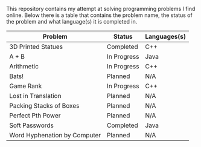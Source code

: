 This repository contains my attempt at solving programming problems I find online. Below there is a table that contains the problem name, the status of the problem and what language(s) it is completed in.

Problem | Status | Languages(s)
------------ | ------------- | -------------
3D Printed Statues | Completed | C++
A + B | In Progress | Java
Arithmetic | In Progress | C++
Bats! | Planned | N/A
Game Rank | In Progress | C++
Lost in Translation | Planned | N/A
Packing Stacks of Boxes | Planned | N/A
Perfect Pth Power | Planned | N/A
Soft Passwords | Completed | Java
Word Hyphenation by Computer | Planned | N/A